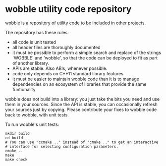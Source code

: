 # wobble utility code repository

wobble is a repository of utility code to be included in other projects.

The repository has these rules:

 - all code is unit tested
 - all header files are thoroughly documented
 - it must be possible to perform a simple search and replace of the strings
   'WOBBLE' and 'wobble', so that the code can be deployed to fit as part of
   another library.
 - APIs are stable. Also ABIs, whenever possible.
 - code only depends on C++11 standard library features
 - it must be easier to maintain wobble code than it is to manage dependencies
   on an ecosystem of libraries that provide the same funtionality

wobble does not build into a library: you just take the bits you need and use
them in your sources. Since the API is stable, you can occasionally refresh
your sources just by copying. Please contribute your fixes to wobble code back
to wobble, with unit tests.


To run wobble's unit tests:

```shell
mkdir build
cd build
# You can use "ccmake .." instead of "cmake .." to get an interactive
# interface for selecting configuration parameters.
cmake ..
make
make check
```
